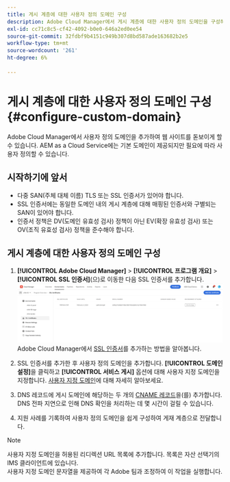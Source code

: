 ```yaml
---
title: 게시 계층에 대한 사용자 정의 도메인 구성
description: Adobe Cloud Manager에서 게시 계층에 대한 사용자 정의 도메인을 구성하는 방법을 알아봅니다.
exl-id: cc71c8c5-cf42-4092-b0e0-646a2ed0ee54
source-git-commit: 32fdbf9b4151c949b307d8bd587ade163682b2e5
workflow-type: tm+mt
source-wordcount: '261'
ht-degree: 6%

---
```


# 게시 계층에 대한 사용자 정의 도메인 구성{#configure-custom-domain}

Adobe Cloud Manager에서 사용자 정의 도메인을 추가하여 웹 사이트를 돋보이게 할 수 있습니다. AEM as a Cloud Service에는 기본 도메인이 제공되지만 필요에 따라 사용자 정의할 수 있습니다.

## 시작하기에 앞서

* 다중 SAN(주체 대체 이름) TLS 또는 SSL 인증서가 있어야 합니다.
* SSL 인증서에는 동일한 도메인 내의 게시 계층에 대해 매핑된 인증서와 구별되는 SAN이 있어야 합니다.
* 인증서 정책은 DV(도메인 유효성 검사) 정책이 아닌 EV(확장 유효성 검사) 또는 OV(조직 유효성 검사) 정책을 준수해야 합니다.


## 게시 계층에 대한 사용자 정의 도메인 구성

1. **[!UICONTROL Adobe Cloud Manager]** > **[!UICONTROL 프로그램 개요]** > **[!UICONTROL SSL 인증서]**(으)로 이동한 다음 SSL 인증서를 추가합니다.
   ![이미지](/help/assets/assets/ssl-certificate.png)
Adobe Cloud Manager에서 [SSL 인증서](/help/implementing/cloud-manager/managing-ssl-certifications/add-ssl-certificate.md)를 추가하는 방법을 알아봅니다.

1. SSL 인증서를 추가한 후 사용자 정의 도메인을 추가합니다. **[!UICONTROL 도메인 설정]**&#x200B;을 클릭하고 **[!UICONTROL 서비스 게시]** 옵션에 대해 사용자 지정 도메인을 지정합니다.
[사용자 지정 도메인](/help/implementing/cloud-manager/custom-domain-names/add-custom-domain-name.md)에 대해 자세히 알아보세요.

1. DNS 레코드에 게시 도메인에 해당하는 두 개의 [CNAME 레코드](/help/implementing/cloud-manager/custom-domain-names/add-custom-domain-name.md)을(를) 추가합니다.
DNS 전파 지연으로 인해 DNS 확인을 처리하는 데 몇 시간이 걸릴 수 있습니다.

1. 지원 사례를 기록하여 사용자 정의 도메인을 쉽게 구성하여 게재 계층으로 전달합니다.

>[!NOTE]
>
>사용자 지정 도메인을 허용된 리디렉션 URL 목록에 추가합니다. 목록은 자산 선택기의 IMS 클라이언트에 있습니다.<br>사용자 지정 도메인 문자열을 제공하여 각 Adobe 팀과 조정하여 이 작업을 실행합니다.
